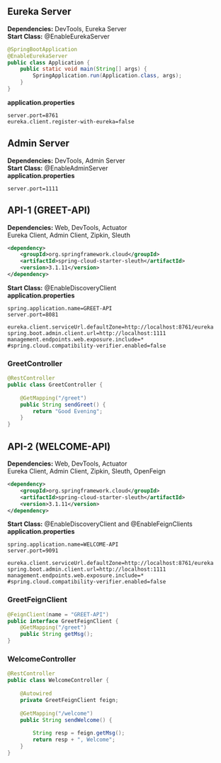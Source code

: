 ## Eureka Server
**Dependencies:** DevTools, Eureka Server<br>
**Start Class:** @EnableEurekaServer
```java
@SpringBootApplication
@EnableEurekaServer
public class Application {
	public static void main(String[] args) {
		SpringApplication.run(Application.class, args);
	}
}
```
**application.properties**
```properties
server.port=8761
eureka.client.register-with-eureka=false
```

## Admin Server
**Dependencies:** DevTools, Admin Server<br>
**Start Class:** @EnableAdminServer<br>
**application.properties**
```properties
server.port=1111
```

## API-1 (GREET-API)
**Dependencies:** Web, DevTools, Actuator<br>
Eureka Client, Admin Client, Zipkin, Sleuth<br>
```xml
<dependency>
    <groupId>org.springframework.cloud</groupId>
    <artifactId>spring-cloud-starter-sleuth</artifactId>
    <version>3.1.11</version>
</dependency>
```
**Start Class:** @EnableDiscoveryClient<br>
**application.properties**
```properties
spring.application.name=GREET-API
server.port=8081

eureka.client.serviceUrl.defaultZone=http://localhost:8761/eureka
spring.boot.admin.client.url=http://localhost:1111
management.endpoints.web.exposure.include=*
#spring.cloud.compatibility-verifier.enabled=false
```
### GreetController
```java
@RestController
public class GreetController {
	
	@GetMapping("/greet")
	public String sendGreet() {
		return "Good Evening";
	}
}
```
## API-2 (WELCOME-API)
**Dependencies:** Web, DevTools, Actuator<br>
Eureka Client, Admin Client, Zipkin, Sleuth, OpenFeign<br>
```xml
<dependency>
    <groupId>org.springframework.cloud</groupId>
    <artifactId>spring-cloud-starter-sleuth</artifactId>
    <version>3.1.11</version>
</dependency>
```
**Start Class:** @EnableDiscoveryClient and @EnableFeignClients<br>
**application.properties**
```properties
spring.application.name=WELCOME-API
server.port=9091

eureka.client.serviceUrl.defaultZone=http://localhost:8761/eureka
spring.boot.admin.client.url=http://localhost:1111
management.endpoints.web.exposure.include=*
#spring.cloud.compatibility-verifier.enabled=false
```
### GreetFeignClient
```java
@FeignClient(name = "GREET-API")
public interface GreetFeignClient {
	@GetMapping("/greet")
	public String getMsg();
}

```
### WelcomeController
```java
@RestController
public class WelcomeController {
	
	@Autowired
	private GreetFeignClient feign;
	
	@GetMapping("/welcome")
	public String sendWelcome() {
		
		String resp = feign.getMsg();
		return resp + ", Welcome";
	}
}
```

